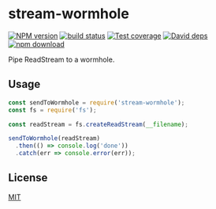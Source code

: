 stream-wormhole
=======

[![NPM version][npm-image]][npm-url]
[![build status][travis-image]][travis-url]
[![Test coverage][codecov-image]][codecov-url]
[![David deps][david-image]][david-url]
[![npm download][download-image]][download-url]

[npm-image]: https://img.shields.io/npm/v/stream-wormhole.svg?style=flat-square
[npm-url]: https://npmjs.org/package/stream-wormhole
[travis-image]: https://img.shields.io/travis/node-modules/stream-wormhole.svg?style=flat-square
[travis-url]: https://travis-ci.org/node-modules/stream-wormhole
[codecov-image]: https://codecov.io/github/node-modules/stream-wormhole/coverage.svg?branch=master
[codecov-url]: https://codecov.io/github/node-modules/stream-wormhole?branch=master
[david-image]: https://img.shields.io/david/node-modules/stream-wormhole.svg?style=flat-square
[david-url]: https://david-dm.org/node-modules/stream-wormhole
[download-image]: https://img.shields.io/npm/dm/stream-wormhole.svg?style=flat-square
[download-url]: https://npmjs.org/package/stream-wormhole

Pipe ReadStream to a wormhole.

## Usage

```js
const sendToWormhole = require('stream-wormhole');
const fs = require('fs');

const readStream = fs.createReadStream(__filename);

sendToWormhole(readStream)
  .then(() => console.log('done'))
  .catch(err => console.error(err));
```

## License

[MIT](LICENSE)
